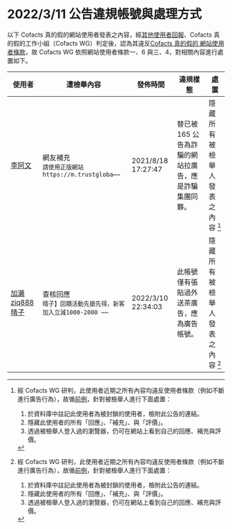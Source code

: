 2022/3/11 公告違規帳號與處理方式
=========

以下 Cofacts 真的假的網站使用者發表之內容，經[其他使用者回報](https://docs.google.com/spreadsheets/d/e/2PACX-1vRdcwXdC36xfgXfSMSk527Zbel9A-__vwRXkQ0NjkzSXoSPETCFc7sI7SoaAFdPCfskugtQL-Md8JgH/pubhtml?gid=438362561&single=true)、Cofacts 真的假的工作小組（Cofacts WG）判定後，認為其違反[Cofacts 真的假的 網站使用者條款](https://github.com/cofacts/rumors-site/blob/master/LEGAL.md)，故 Cofacts WG 依照網站使用者條款一、6 與三、4，對相關內容進行處置如下。

| 使用者 | 遭檢舉內容 | 發佈時間 | 違規樣態 | 處置 |
| ----- | -------- | ------- | ------- | --- |
| [李阿文](https://cofacts.github.io/community-builder/#/editorworks?showAll=1&day=365&userId=ZEOQWHsBgBgcuemXNBve) | 網友補充<br>`請使用正版網站 https://m.trustgloba⋯⋯` | 2021/8/18 17:27:47 | 替已被 165 公告為詐騙的網站拉廣告，應是詐騙集團同夥。 | 隱藏所有被檢舉人發表之內容 [^block] |
| [加瀨ziq888晴子](https://cofacts.github.io/community-builder/#/editorworks?showAll=1&day=365&userId=VKRNqX0BnX5-aOa4Ynwh) | 查核回應<br>`晴子】回饋活動先搶先得，新客加入立減1000-2000 ⋯⋯` | 2022/3/10 22:34:03 | 此帳號僅有張貼過外送茶廣告，應為廣告帳號。 | 隱藏所有被檢舉人發表之內容 [^block] |

[^block]: 
    經 Cofacts WG 研判，此使用者近期之所有內容均違反使用者條款（例如不斷進行廣告行為），故循[前例](https://github.com/cofacts/takedowns/blob/master/2021/1125-2nd-spam.md)，針對被檢舉人進行下面處置：
    1. 於資料庫中註記此使用者為被封鎖的使用者，檢附此公告的連結。
    2. 隱藏此使用者的所有「回應」、「補充」、與「評價」。
    3. 透過被檢舉人登入過的瀏覽器，仍可在網站上看到自己的回應、補充與評價。
